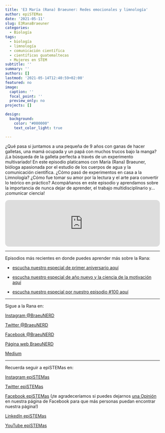 ```yaml
---
title: 'E3 María (Rana) Braeuner: Redes emocionales y limnología'
author: epiSTEMas
date: '2021-05-11'
slug: E3RanaBraeuner
categories:
  - Biología
tags:
  - biología
  - limnología
  - comunicación científica
  - científicas guatemaltecas
  - Mujeres en STEM  
subtitle: ''
summary: ''
authors: []
lastmod: '2021-05-14T12:40:59+02:00'
featured: no
image:
  caption: ''
  focal_point: ''
  preview_only: no
projects: []

design:
  background:
    color: "#000000"
    text_color_light: true

---
```


¿Qué pasa si juntamos a una pequeña de 9 años con ganas de hacer galletas, una mamá ocupada y un papá con muchos trucos bajo la manga? ¡La búsqueda de la galleta perfecta a través de un experimento multivariado! En este episodio platicamos con María (Rana) Braeuner, bióloga apasionada por el estudio de los cuerpos de agua y la comunicación científica. ¿Cómo pasó de experimentos en casa a la Limnología? ¿Cómo fue tomar su amor por la lectura y el arte para convertir lo teórico en práctico? Acompáñanos en este episodio y aprendamos sobre la importancia de nunca dejar de aprender, el trabajo multidisciplinario y...¡comunicar ciencia!

<iframe style="border-radius:12px" src="https://open.spotify.com/embed/episode/64qYfOeRkFnD93oEeRi9hw?utm_source=generator&theme=0" width="100%" height="152" frameBorder="0" allowfullscreen="" allow="autoplay; clipboard-write; encrypted-media; fullscreen; picture-in-picture" loading="lazy"></iframe>

- - - - -

Episodios más recientes en donde puedes aprender más sobre la Rana:

- [escucha nuestro especial de primer aniversario aquí](https://www.epistemas.com/post/e53especialdeaniversario1/)

- [escucha nuestro especial de año nuevo y la ciencia de la motivación aquí](https://www.epistemas.com/post/e88cienciadelamotivacionfin2022/)

- [escucha nuestro especial por nuestro episodio #100 aquí](https://www.epistemas.com/post/e100estasimbiosisllamadaepistemas/)


- - - - -

Sigue a la Rana en:

[Instagram @BraeuNERD](https://www.instagram.com/braeunerd/)

[Twitter @BraeuNERD](https://twitter.com/braeunerd)

[Facebook @BraeuNERD](https://www.facebook.com/braeuNERD)

[Página web BraeuNERD](https://www.braeunerd.com/)

[Medium](https://medium.com/@braeunerd)

- - - - -

Recuerda seguir a epiSTEMas en:

[Instagram epiSTEMas](https://www.instagram.com/epistemas/)  

[Twitter epiSTEMas](https://twitter.com/epiSTEMas_Pod)

[Facebook epiSTEMas](https://www.facebook.com/epiSTEMasPod) (¡te agradeceríamos si puedes dejarnos [una Opinión](https://www.facebook.com/epiSTEMasPod/reviews/) en nuestra página de Facebook para que más personas puedan encontrar nuestra página!)

[LinkedIn epiSTEMas](https://www.linkedin.com/company/epistemas-podcast/)

[YouTube epiSTEMas](https://www.youtube.com/@epistemaspodcast)